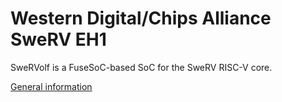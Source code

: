 Western Digital/Chips Alliance SweRV EH1
========================================
SweRVolf is a FuseSoC-based SoC for the SweRV RISC-V core.

[General information](https://github.com/chipsalliance/Cores-SweRVolf)
